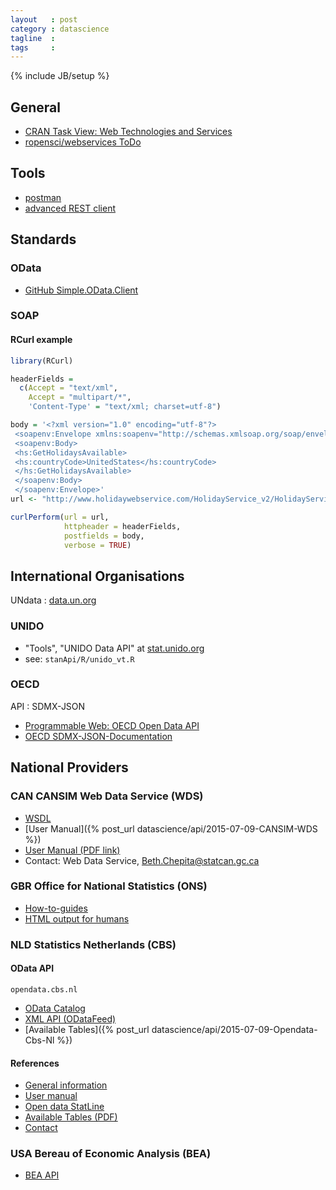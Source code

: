 ```yaml
---
layout   : post
category : datascience
tagline  :
tags     :
---
```

{% include JB/setup %}

## General

- [CRAN Task View: Web Technologies and Services](http://cran.r-project.org/web/views/WebTechnologies.html)
- [ropensci/webservices ToDo](https://github.com/ropensci/webservices/wiki/ToDo)

## Tools

- [postman](https://www.getpostman.com)
- [advanced REST client](http://restforchrome.blogspot.fr)

## Standards

### OData

- [GitHub Simple.OData.Client](https://github.com/object/Simple.OData.Client/wiki)

### SOAP

#### RCurl example

```r
library(RCurl)

headerFields =
  c(Accept = "text/xml",
    Accept = "multipart/*",
    'Content-Type' = "text/xml; charset=utf-8")

body = '<?xml version="1.0" encoding="utf-8"?>
 <soapenv:Envelope xmlns:soapenv="http://schemas.xmlsoap.org/soap/envelope/" xmlns:hs="http://www.holidaywebservice.com/HolidayService_v2/">
 <soapenv:Body>
 <hs:GetHolidaysAvailable>
 <hs:countryCode>UnitedStates</hs:countryCode>
 </hs:GetHolidaysAvailable>
 </soapenv:Body>
 </soapenv:Envelope>'
url <- "http://www.holidaywebservice.com/HolidayService_v2/HolidayService2.asmx?wsdl"

curlPerform(url = url,
            httpheader = headerFields,
            postfields = body,
            verbose = TRUE)            
```

## International Organisations

UNdata
:   [data.un.org](http://data.un.org/WS/)

### UNIDO

- "Tools", "UNIDO Data API" at [stat.unido.org](http://stat.unido.org/)
- see: `stanApi/R/unido_vt.R`

### OECD

API
:   SDMX-JSON

- [Programmable Web: OECD Open Data API](http://www.programmableweb.com/api/oecd-open-data)  
- [OECD SDMX-JSON-Documentation](https://data.oecd.org/api/sdmx-json-documentation/)
    
## National Providers

### CAN CANSIM Web Data Service (WDS)

- [WSDL](http://www8.statcan.gc.ca/CANSIMWebService/cansimWSService?wsdl)
- [User Manual]({% post_url datascience/api/2015-07-09-CANSIM-WDS %})
- [User Manual (PDF link)](http://www8.statcan.gc.ca/documentation/wds-documentation-eng.html)
- Contact: Web Data Service, [Beth.Chepita@statcan.gc.ca](mailto:beth.chepita@statcan.gc.ca)

### GBR Office for National Statistics (ONS)

- [How-to-guides](https://www.ons.gov.uk/ons/apiservice/how-to-guides)
- [HTML output for humans](http://data.ons.gov.uk/ons/api/data/.html?context=Census&apikey=xPuqnMzZ01)

### NLD Statistics Netherlands (CBS)

#### OData API

`opendata.cbs.nl`

- [OData Catalog](http://opendata.cbs.nl/ODataCatalog/)
- [XML API (ODataFeed)](http://opendata.cbs.nl/ODataFeed/)
- [Available Tables]({% post_url datascience/api/2015-07-09-Opendata-Cbs-Nl %})

#### References

- [General information](http://www.cbs.nl/opendata)
- [User manual](http://www.cbs.nl/NR/rdonlyres/2561A2B7-CE51-47B9-A838-9968EF67FFB0/0/2014handleidingcbsopendataservices.pdf)
- [Open data StatLine](http://opendata.cbs.nl/dataportaal/portal.html#_la=en)
- [Available Tables (PDF)](http://www.cbs.nl/NR/rdonlyres/E50FBCD8-EFFA-4E30-8D9B-DE68FEA89B8C/0/StatlineContentsEnglish.pdf)
- [Contact](mailto:infoservice@cbs.nl)

### USA Bereau of Economic Analysis (BEA)

- [BEA API](http://www.bea.gov/api/data/?)
